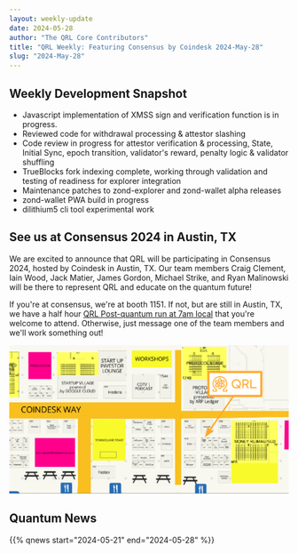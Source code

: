 ```yaml
---
layout: weekly-update
date: 2024-05-28
author: "The QRL Core Contributors"
title: "QRL Weekly: Featuring Consensus by Coindesk 2024-May-28"
slug: "2024-May-28"
---
```


## Weekly Development Snapshot

- Javascript implementation of XMSS sign and verification function is in progress.
- Reviewed code for withdrawal processing & attestor slashing
- Code review in progress for attestor verification & processing, State, Initial Sync, epoch transition, validator's reward, penalty logic & validator shuffling
- TrueBlocks fork indexing complete, working through validation and testing of readiness for explorer integration
- Maintenance patches to zond-explorer and zond-wallet alpha releases
- zond-wallet PWA build in progress
- dilithium5 cli tool experimental work

## See us at Consensus 2024 in Austin, TX

We are excited to announce that QRL will be participating in Consensus 2024, hosted by Coindesk in Austin, TX. Our team members Craig Clement, Iain Wood, Jack Matier, James Gordon, Michael Strike, and Ryan Malinowski will be there to represent QRL and educate on the quantum future! 

If you're at consensus, we're at booth 1151. If not, but are still in Austin, TX, we have a half hour [QRL Post-quantum run at 7am local](https://docs.google.com/forms/d/e/1FAIpQLSdUAIzCrLH4ScUHc3QP0pUy0wZwynkL551hpfxzlLf7CTtjoA/viewform) that you're welcome to attend. Otherwise, just message one of the team members and we'll work something out!

<!--more-->

![alt text](image.png)


## Quantum News

{{% qnews start="2024-05-21" end="2024-05-28" %}}
